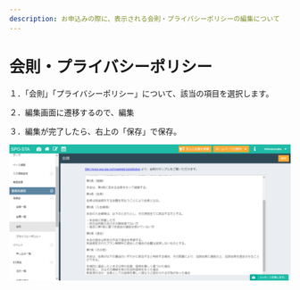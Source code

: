 ```yaml
---
description: お申込みの際に、表示される会則・プライバシーポリシーの編集について
---
```


# 会則・プライバシーポリシー

１．「会則」「プライバシーポリシー」について、該当の項目を選択します。

２．編集画面に遷移するので、編集

３．編集が完了したら、右上の「保存」で保存。

![](.gitbook/assets/fireshot-capture-34-suposuta-pji-httpsspo-stacomcontactconstitutionregist.png)

